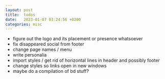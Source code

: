 ```yaml
---
layout: post
title:  todos
date:   2023-01-07 03:24:56 +0200
categories: misc
---
```

- figure out the logo and its placement or presence whatsoever
- fix disappeared social from footer
- change page names / menu
- write personalia
- import styles / get rid of horizontal lines in header and possibly footer
- change styles so links open in new windows
- maybe do a compilation of bd stuff?
